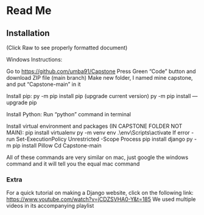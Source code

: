 # Read Me #

## Installation ##
(Click Raw to see properly formatted document)

Windows Instructions:

Go to https://github.com/umba91/Capstone
	Press Green “Code” button and download ZIP file (main branch)
Make new folder, I named mine capstone, and put “Capstone-main” in it

Install pip: py -m pip install pip
(upgrade current version) py -m pip install — upgrade pip

Install Python:
Run “python” command in terminal

Install virtual environment and packages (IN CAPSTONE FOLDER NOT MAIN):
pip install virtualenv
py -m venv env
.\env\Scripts\activate
	If error - run Set-ExecutionPolicy Unrestricted -Scope Process
pip install django
py -m pip install Pillow
Cd Capstone-main


All of these commands are very similar on mac, just google the windows command and it will tell you the equal mac command

### Extra ###
For a quick tutorial on making a Django website, click on the following link:
https://www.youtube.com/watch?v=jCDZSVHA0-Y&t=185
We used multiple videos in its accompanying playlist
